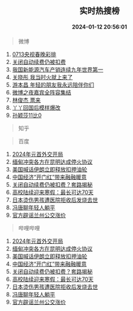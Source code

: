 <div align="center"><h2>实时热搜榜</h2><h4>2024-01-12 20:56:01</h4></div>

> 微博  

1. [0713央视春晚彩排](https://s.weibo.com/weibo?q=0713%E5%A4%AE%E8%A7%86%E6%98%A5%E6%99%9A%E5%BD%A9%E6%8E%92&t=31&band_rank=1&Refer=top)<br />
2. [关闭自动续费仍被扣费](https://s.weibo.com/weibo?q=%23%E5%85%B3%E9%97%AD%E8%87%AA%E5%8A%A8%E7%BB%AD%E8%B4%B9%E4%BB%8D%E8%A2%AB%E6%89%A3%E8%B4%B9%23&t=31&band_rank=2&Refer=top)<br />
3. [我国新能源汽车产销连续九年世界第一](https://s.weibo.com/weibo?q=%23%E6%88%91%E5%9B%BD%E6%96%B0%E8%83%BD%E6%BA%90%E6%B1%BD%E8%BD%A6%E4%BA%A7%E9%94%80%E8%BF%9E%E7%BB%AD%E4%B9%9D%E5%B9%B4%E4%B8%96%E7%95%8C%E7%AC%AC%E4%B8%80%23&t=31&band_rank=3&Refer=top)<br />
4. [关晓彤 我当时火就上来了](https://s.weibo.com/weibo?q=%E5%85%B3%E6%99%93%E5%BD%A4%20%E6%88%91%E5%BD%93%E6%97%B6%E7%81%AB%E5%B0%B1%E4%B8%8A%E6%9D%A5%E4%BA%86&t=31&band_rank=4&Refer=top)<br />
5. [游本昌 年轻的朋友我永远陪伴你们](https://s.weibo.com/weibo?q=%E6%B8%B8%E6%9C%AC%E6%98%8C%20%E5%B9%B4%E8%BD%BB%E7%9A%84%E6%9C%8B%E5%8F%8B%E6%88%91%E6%B0%B8%E8%BF%9C%E9%99%AA%E4%BC%B4%E4%BD%A0%E4%BB%AC&t=31&band_rank=5&Refer=top)<br />
6. [微博之夜嘉宾全阵容集结](https://s.weibo.com/weibo?q=%23%E5%BE%AE%E5%8D%9A%E4%B9%8B%E5%A4%9C%E5%98%89%E5%AE%BE%E5%85%A8%E9%98%B5%E5%AE%B9%E9%9B%86%E7%BB%93%23&t=31&band_rank=6&Refer=top)<br />
7. [林俊杰 票来](https://s.weibo.com/weibo?q=%E6%9E%97%E4%BF%8A%E6%9D%B0%20%E7%A5%A8%E6%9D%A5&t=31&band_rank=7&Refer=top)<br />
8. [丫丫回国后模样爆改](https://s.weibo.com/weibo?q=%23%E4%B8%AB%E4%B8%AB%E5%9B%9E%E5%9B%BD%E5%90%8E%E6%A8%A1%E6%A0%B7%E7%88%86%E6%94%B9%23&t=31&band_rank=8&Refer=top)<br />
9. [孙颖莎11比0](https://s.weibo.com/weibo?q=%23%E5%AD%99%E9%A2%96%E8%8E%8E11%E6%AF%940%23&t=31&band_rank=9&Refer=top)<br />

> 知乎  


> 百度  

1. [2024年元首外交开局](https://www.baidu.com/s?wd=2024%E5%B9%B4%E5%85%83%E9%A6%96%E5%A4%96%E4%BA%A4%E5%BC%80%E5%B1%80&sa=fyb_news&rsv_dl=fyb_news)<br />
2. [缅甸冲突各方在昆明达成停火协议](https://www.baidu.com/s?wd=%E7%BC%85%E7%94%B8%E5%86%B2%E7%AA%81%E5%90%84%E6%96%B9%E5%9C%A8%E6%98%86%E6%98%8E%E8%BE%BE%E6%88%90%E5%81%9C%E7%81%AB%E5%8D%8F%E8%AE%AE&sa=fyb_news&rsv_dl=fyb_news)<br />
3. [美国喊话伊朗立即释放扣押油轮](https://www.baidu.com/s?wd=%E7%BE%8E%E5%9B%BD%E5%96%8A%E8%AF%9D%E4%BC%8A%E6%9C%97%E7%AB%8B%E5%8D%B3%E9%87%8A%E6%94%BE%E6%89%A3%E6%8A%BC%E6%B2%B9%E8%BD%AE&sa=fyb_news&rsv_dl=fyb_news)<br />
4. [中国经济“开门红”带来融融暖意](https://www.baidu.com/s?wd=%E4%B8%AD%E5%9B%BD%E7%BB%8F%E6%B5%8E%E2%80%9C%E5%BC%80%E9%97%A8%E7%BA%A2%E2%80%9D%E5%B8%A6%E6%9D%A5%E8%9E%8D%E8%9E%8D%E6%9A%96%E6%84%8F&sa=fyb_news&rsv_dl=fyb_news)<br />
5. [关闭自动续费仍被扣费？套路揭秘](https://www.baidu.com/s?wd=%E5%85%B3%E9%97%AD%E8%87%AA%E5%8A%A8%E7%BB%AD%E8%B4%B9%E4%BB%8D%E8%A2%AB%E6%89%A3%E8%B4%B9%EF%BC%9F%E5%A5%97%E8%B7%AF%E6%8F%AD%E7%A7%98&sa=fyb_news&rsv_dl=fyb_news)<br />
6. [高校陆续迎来寒假：最长可达70天](https://www.baidu.com/s?wd=%E9%AB%98%E6%A0%A1%E9%99%86%E7%BB%AD%E8%BF%8E%E6%9D%A5%E5%AF%92%E5%81%87%EF%BC%9A%E6%9C%80%E9%95%BF%E5%8F%AF%E8%BE%BE70%E5%A4%A9&sa=fyb_news&rsv_dl=fyb_news)<br />
7. [日本烫伤男孩遭医院拒收后发烧去世](https://www.baidu.com/s?wd=%E6%97%A5%E6%9C%AC%E7%83%AB%E4%BC%A4%E7%94%B7%E5%AD%A9%E9%81%AD%E5%8C%BB%E9%99%A2%E6%8B%92%E6%94%B6%E5%90%8E%E5%8F%91%E7%83%A7%E5%8E%BB%E4%B8%96&sa=fyb_news&rsv_dl=fyb_news)<br />
8. [冯唐聊年轻人躺平](https://www.baidu.com/s?wd=%23%E5%86%AF%E5%94%90%E8%81%8A%E5%B9%B4%E8%BD%BB%E4%BA%BA%E8%BA%BA%E5%B9%B3%23&sa=fyb_news&rsv_dl=fyb_news)<br />
9. [官方辟谣兰州公交涨价](https://www.baidu.com/s?wd=%E5%AE%98%E6%96%B9%E8%BE%9F%E8%B0%A3%E5%85%B0%E5%B7%9E%E5%85%AC%E4%BA%A4%E6%B6%A8%E4%BB%B7&sa=fyb_news&rsv_dl=fyb_news)<br />

> 哔哩哔哩  

1. [2024年元首外交开局](https://www.baidu.com/s?wd=2024%E5%B9%B4%E5%85%83%E9%A6%96%E5%A4%96%E4%BA%A4%E5%BC%80%E5%B1%80&sa=fyb_news&rsv_dl=fyb_news)<br />
2. [缅甸冲突各方在昆明达成停火协议](https://www.baidu.com/s?wd=%E7%BC%85%E7%94%B8%E5%86%B2%E7%AA%81%E5%90%84%E6%96%B9%E5%9C%A8%E6%98%86%E6%98%8E%E8%BE%BE%E6%88%90%E5%81%9C%E7%81%AB%E5%8D%8F%E8%AE%AE&sa=fyb_news&rsv_dl=fyb_news)<br />
3. [美国喊话伊朗立即释放扣押油轮](https://www.baidu.com/s?wd=%E7%BE%8E%E5%9B%BD%E5%96%8A%E8%AF%9D%E4%BC%8A%E6%9C%97%E7%AB%8B%E5%8D%B3%E9%87%8A%E6%94%BE%E6%89%A3%E6%8A%BC%E6%B2%B9%E8%BD%AE&sa=fyb_news&rsv_dl=fyb_news)<br />
4. [中国经济“开门红”带来融融暖意](https://www.baidu.com/s?wd=%E4%B8%AD%E5%9B%BD%E7%BB%8F%E6%B5%8E%E2%80%9C%E5%BC%80%E9%97%A8%E7%BA%A2%E2%80%9D%E5%B8%A6%E6%9D%A5%E8%9E%8D%E8%9E%8D%E6%9A%96%E6%84%8F&sa=fyb_news&rsv_dl=fyb_news)<br />
5. [关闭自动续费仍被扣费？套路揭秘](https://www.baidu.com/s?wd=%E5%85%B3%E9%97%AD%E8%87%AA%E5%8A%A8%E7%BB%AD%E8%B4%B9%E4%BB%8D%E8%A2%AB%E6%89%A3%E8%B4%B9%EF%BC%9F%E5%A5%97%E8%B7%AF%E6%8F%AD%E7%A7%98&sa=fyb_news&rsv_dl=fyb_news)<br />
6. [高校陆续迎来寒假：最长可达70天](https://www.baidu.com/s?wd=%E9%AB%98%E6%A0%A1%E9%99%86%E7%BB%AD%E8%BF%8E%E6%9D%A5%E5%AF%92%E5%81%87%EF%BC%9A%E6%9C%80%E9%95%BF%E5%8F%AF%E8%BE%BE70%E5%A4%A9&sa=fyb_news&rsv_dl=fyb_news)<br />
7. [日本烫伤男孩遭医院拒收后发烧去世](https://www.baidu.com/s?wd=%E6%97%A5%E6%9C%AC%E7%83%AB%E4%BC%A4%E7%94%B7%E5%AD%A9%E9%81%AD%E5%8C%BB%E9%99%A2%E6%8B%92%E6%94%B6%E5%90%8E%E5%8F%91%E7%83%A7%E5%8E%BB%E4%B8%96&sa=fyb_news&rsv_dl=fyb_news)<br />
8. [冯唐聊年轻人躺平](https://www.baidu.com/s?wd=%23%E5%86%AF%E5%94%90%E8%81%8A%E5%B9%B4%E8%BD%BB%E4%BA%BA%E8%BA%BA%E5%B9%B3%23&sa=fyb_news&rsv_dl=fyb_news)<br />
9. [官方辟谣兰州公交涨价](https://www.baidu.com/s?wd=%E5%AE%98%E6%96%B9%E8%BE%9F%E8%B0%A3%E5%85%B0%E5%B7%9E%E5%85%AC%E4%BA%A4%E6%B6%A8%E4%BB%B7&sa=fyb_news&rsv_dl=fyb_news)<br />
